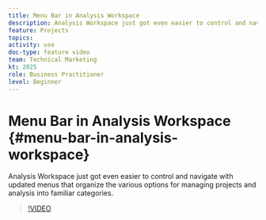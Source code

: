 ```yaml
---
title: Menu Bar in Analysis Workspace
description: Analysis Workspace just got even easier to control and navigate with updated menus that organize the various options for managing projects and analysis into familiar categories.
feature: Projects
topics: 
activity: use
doc-type: feature video
team: Technical Marketing
kt: 2025
role: Business Practitioner
level: Beginner
---
```


# Menu Bar in Analysis Workspace {#menu-bar-in-analysis-workspace}

Analysis Workspace just got even easier to control and navigate with updated menus that organize the various options for managing projects and analysis into familiar categories.

>[!VIDEO](https://video.tv.adobe.com/v/23965/?quality=12)
